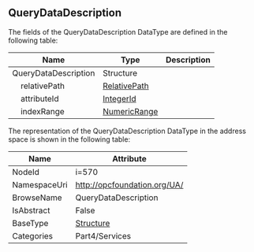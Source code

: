 <!-- datatype -->
## QueryDataDescription
  
<!-- end of description -->
The fields of the QueryDataDescription DataType are defined in the following table:  

|Name|Type|Description|
|---|---|---|
|QueryDataDescription|Structure||
|&nbsp;&nbsp;&nbsp;&nbsp;relativePath|[RelativePath](../../../Part4/DataTypes/RelativePath/readme.md)||
|&nbsp;&nbsp;&nbsp;&nbsp;attributeId|[IntegerId](../../../Part4/DataTypes/IntegerId/readme.md)||
|&nbsp;&nbsp;&nbsp;&nbsp;indexRange|[NumericRange](../../../Part4/DataTypes/NumericRange/readme.md)||

The representation of the QueryDataDescription DataType in the address space is shown in the following table:  

|Name|Attribute|
|---|---|
|NodeId|i=570|
|NamespaceUri|http://opcfoundation.org/UA/|
|BrowseName|QueryDataDescription|
|IsAbstract|False|
|BaseType|[Structure](../../../Part3/DataTypes/Structure/readme.md)|
|Categories|Part4/Services|

